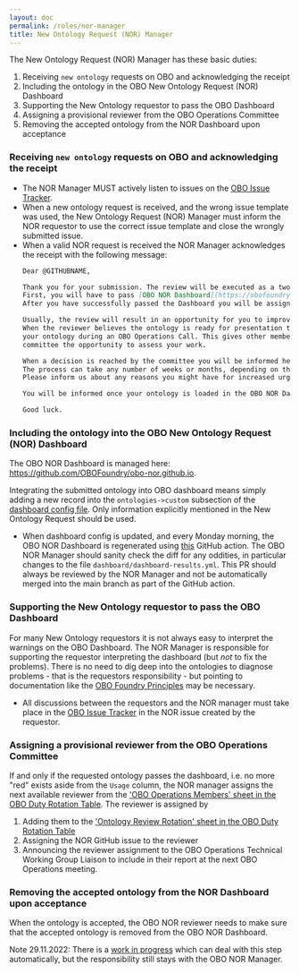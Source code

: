 ```yaml
---
layout: doc
permalink: /roles/nor-manager
title: New Ontology Request (NOR) Manager
---
```


The New Ontology Request (NOR) Manager has these basic duties:

1. Receiving `new ontology` requests on OBO and acknowledging the receipt
2. Including the ontology in the OBO New Ontology Request (NOR) Dashboard
3. Supporting the New Ontology requestor to pass the OBO Dashboard
4. Assigning a provisional reviewer from the OBO Operations Committee
5. Removing the accepted ontology from the NOR Dashboard upon acceptance


### Receiving `new ontology` requests on OBO and acknowledging the receipt

- The NOR Manager MUST actively listen to issues on the [OBO Issue Tracker](https://github.com/OBOFoundry/OBOFoundry.github.io/issues).
- When a new ontology request is received, and the wrong issue template was used, the New Ontology Request (NOR) Manager must inform the NOR requestor to use the correct issue template and close the wrongly submitted issue.
- When a valid NOR request is received the NOR Manager acknowledges the receipt with the following message:
    ```markdown
    Dear @GITHUBNAME,
    
    Thank you for your submission. The review will be executed as a two stage process. 
    First, you will have to pass [OBO NOR Dashboard](https://obofoundry.org/obo-nor.github.io/dashboard/index.html). Pass means that no check _apart from `Users` may be red_.
    After you have successfully passed the Dashboard you will be assigned an OBO Operations committee member to review the ontology.
    
    Usually, the review will result in an opportunity for you to improve the ontology.
    When the reviewer believes the ontology is ready for presentation to the OBO Operations Committee, they will present
    your ontology during an OBO Operations Call. This gives other members of the
    committee the opportunity to assess your work.
    
    When a decision is reached by the committee you will be informed here on the issue tracker.
    The process can take any number of weeks or months, depending on the case at hand.
    Please inform us about any reasons you might have for increased urgency.
    
    You will be informed once your ontology is loaded in the OBO NOR Dashboard.
    
    Good luck.
    ```

### Including the ontology into the OBO New Ontology Request (NOR) Dashboard

The OBO NOR Dashboard is managed here: https://github.com/OBOFoundry/obo-nor.github.io.

Integrating the submitted ontology into OBO dashboard means simply adding a new record into the `ontologies->custom` subsection
of the [dashboard config file](https://github.com/OBOFoundry/obo-nor.github.io/blob/master/dashboard-config.yml). Only information explicitly mentioned in the New Ontology Request should be used.
- When dashboard config is updated, and every Monday morning, the OBO NOR Dashboard is regenerated using [this](https://github.com/OBOFoundry/obo-nor.github.io/actions/runs/3676148304/workflow) GitHub action. The OBO NOR Manager should sanity check the diff for any oddities, in particular changes to the file `dashboard/dashboard-results.yml`.  This PR should always be reviewed by the NOR Manager and not be automatically merged into the main branch as part of the GitHub action.

### Supporting the New Ontology requestor to pass the OBO Dashboard

For many New Ontology requestors it is not always easy to interpret the warnings on the OBO Dashboard. The NOR Manager is responsible for supporting the requestor interpreting the dashboard (but _not_ to fix the problems). There is no need to dig deep into the ontologies to diagnose problems - that is the requestors responsibility - but pointing to documentation like the [OBO Foundry Principles](https://obofoundry.org/principles/fp-000-summary.html) may be necessary.
- All discussions between the requestors and the NOR manager must take place in the [OBO Issue Tracker](https://github.com/OBOFoundry/OBOFoundry.github.io/issues) in the NOR issue created by the requestor.

### Assigning a provisional reviewer from the OBO Operations Committee

If and only if the requested ontology passes the dashboard, i.e. no more "red" exists aside from the `Usage` column, the NOR manager assigns the next available reviewer from the ['OBO Operations Members' sheet in the OBO Duty Rotation Table](https://docs.google.com/spreadsheets/d/19GrEWVnpxjnrig0iYUOiUvsZ0JDbprMh1USnRb-SXtg/edit). The reviewer is assigned by 

1. Adding them to the ['Ontology Review Rotation' sheet in the OBO Duty Rotation Table](https://docs.google.com/spreadsheets/d/19GrEWVnpxjnrig0iYUOiUvsZ0JDbprMh1USnRb-SXtg/edit)
2. Assigning the NOR GitHub issue to the reviewer
3. Announcing the reviewer assignment to the OBO Operations Technical Working Group Liaison to include in their report at the next OBO Operations meeting.

### Removing the accepted ontology from the NOR Dashboard upon acceptance

When the ontology is accepted, the OBO NOR reviewer needs to make sure that the accepted ontology is removed from the OBO NOR Dashboard.

Note 29.11.2022: There is a [work in progress](https://github.com/OBOFoundry/obo-nor.github.io/pull/23) which can deal with this step automatically, but the responsibility still stays with the OBO NOR Manager.
